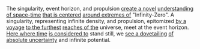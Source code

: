 
The singularity, event horizon, and propulsion [create a novel](3/1/1/2/1/1/2/1/.Writing) [understanding of space-time](1/2/3/.Space-Time) [that is centered](1/1/3/1/1/3/2/2/3/3/.Center) [around extremes of](2/3/1/3/1/3/.Limitation%20Boundaries) "Infinity-Zero". A singularity, representing infinite density, and propulsion, epitomized [by a voyage](3/1/3/3/2/1/3/1/.Transport) [to the furthest](3/1/1/2/2/2/2/2/3/2/3/.End-to-End) [reaches of the](1/1/2/_Transcendence-of-Limit) universe, meet at the event horizon. [Here where time](2/1/3/2/2/1/3/.Time) [is considered to](2/1/3/3/1/3/3/.Presumption) stand still, we [see a dovetailing](1/3/1/1/2/3/_Collapsed-Entangled) [of absolute uncertainty](1/3/1/1/2/1/2/.Uncertainty%20Principle) and infinite potential.

